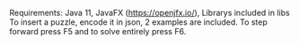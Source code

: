 Requirements: Java 11, JavaFX (https://openjfx.io/), Librarys included in libs
To insert a puzzle, encode it in json, 2 examples are included. To step forward press F5 and to solve entirely press F6.